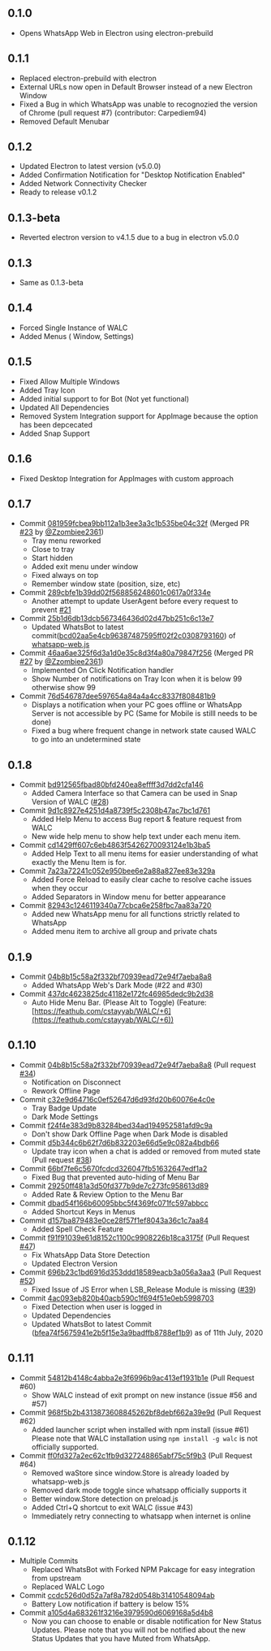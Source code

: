 ## 0.1.0
- Opens WhatsApp Web in Electron using electron-prebuild
## 0.1.1
- Replaced electron-prebuild with electron
- External URLs now open in Default Browser instead of a new Electron Window
- Fixed a Bug in which WhatsApp was unable to recognozied the version of Chrome (pull request #7) (contributor: Carpediem94)
- Removed Default Menubar
## 0.1.2
- Updated Electron to latest version (v5.0.0)
- Added Confirmation Notification for "Desktop Notification Enabled"
- Added Network Connectivity Checker
- Ready to release v0.1.2
## 0.1.3-beta
- Reverted electron version to v4.1.5 due to a bug in electron v5.0.0
## 0.1.3
- Same as 0.1.3-beta
## 0.1.4
- Forced Single Instance of WALC
- Added Menus ( Window, Settings)
## 0.1.5
- Fixed Allow Multiple Windows
- Added Tray Icon
- Added initial support to for Bot (Not yet functional)
- Updated All Dependencies
- Removed System Integration support for AppImage because the option has been depcecated
- Added Snap Support
## 0.1.6
- Fixed Desktop Integration for AppImages with custom approach
## 0.1.7
- Commit [081959fcbea9bb112a1b3ee3a3c1b535be04c32f](https://github.com/cstayyab/WALC/commit/081959fcbea9bb112a1b3ee3a3c1b535be04c32f) (Merged PR [#23](https://github.com/cstayyab/WALC/pull/23) by [@Zzombiee2361](https://github.com/Zzombiee2361))
    * Tray menu reworked
    * Close to tray
    * Start hidden
    * Added exit menu under window
    * Fixed always on top
    * Remember window state (position, size, etc)
- Commit [289cbfe1b39dd02f568856248601c0617a0f334e](https://github.com/cstayyab/WALC/commit/289cbfe1b39dd02f568856248601c0617a0f334e)
    * Another attempt to update UserAgent before every request to prevent [#21](https://github.com/cstayyab/WALC/issues/21)
- Commit [25b1d6db13dcb567346436d02d47bb251c6c13e7](https://github.com/cstayyab/WALC/commit/25b1d6db13dcb567346436d02d47bb251c6c13e7)
    * Updated WhatsBot to latest commit([bcd02aa5e4cb96387487595ff02f2c0308793160](https://github.com/pedroslopez/whatsapp-web.js/commit/bcd02aa5e4cb96387487595ff02f2c0308793160)) of [whatsapp-web.js](https://github.com/pedroslopez/whatsapp-web.js)
- Commit [46aa6ae325f6d3a1d0e35c8d3f4a80a79847f256](https://github.com/cstayyab/WALC/commit/46aa6ae325f6d3a1d0e35c8d3f4a80a79847f256)  (Merged PR [#27](https://github.com/cstayyab/WALC/pull/23) by [@Zzombiee2361](https://github.com/Zzombiee2361))
    * Implemented On Click Notification handler
    * Show Number of notifications on Tray Icon when it is below 99 otherwise show 99
- Commit [76d546787dee597654a84a4a4cc8337f808481b9](https://github.com/cstayyab/WALC/commit/76d546787dee597654a84a4a4cc8337f808481b9)
    * Displays a notification when your PC goes offline or WhatsApp Server is not accessible by PC (Same for Mobile is stilll needs to be done)
    * Fixed a bug where frequent change in network state caused WALC to go into an undetermined state
## 0.1.8
- Commit [bd912565fbad80bfd240ea8effff3d7dd2cfa146](https://github.com/cstayyab/WALC/commit/bd912565fbad80bfd240ea8effff3d7dd2cfa146)
    * Added Camera Interface so that Camera can be used in Snap Version of WALC ([#28](https://github.com/cstayyab/WALC/issues/28))
- Commit [9d1c8927e4251d4a8739f5c2308b47ac7bc1d761](https://github.com/cstayyab/WALC/commit/9d1c8927e4251d4a8739f5c2308b47ac7bc1d761)
    * Added Help Menu to access Bug report & feature request from WALC
    * New wide help menu to show help text under each menu item.
- Commit [cd1429ff607c6eb4863f5426270093124e1b3ba5](https://github.com/cstayyab/WALC/commit/cd1429ff607c6eb4863f5426270093124e1b3ba5)
    * Added Help Text to all menu items for easier understanding of what exactly the Menu Item is for.
- Commit [7a23a72241c052e950bee6e2a88a827ee83e329a](https://github.com/cstayyab/WALC/commit/7a23a72241c052e950bee6e2a88a827ee83e329a)
    * Added Force Reload to easily clear cache to resolve cache issues when they occur
    * Added Separators in Window menu for better appearance
- Commit [82943c1246119340a77cbca6e258fbc7aa83a720](https://github.com/cstayyab/WALC/commit/82943c1246119340a77cbca6e258fbc7aa83a720)
    * Added new WhatsApp menu for all functions strictly related to WhatsApp
    * Added menu item to archive all group and private chats
## 0.1.9
- Commit [04b8b15c58a2f332bf70939ead72e94f7aeba8a8](https://github.com/cstayyab/WALC/commit/04b8b15c58a2f332bf70939ead72e94f7aeba8a8)
    * Added WhatsApp Web's Dark Mode (#22 and #30)
- Commit [437dc4623825dc41182e172fc46985dedc9b2d38](https://github.com/cstayyab/WALC/commit/437dc4623825dc41182e172fc46985dedc9b2d38)
    * Auto Hide Menu Bar. (Please Alt to Toggle) (Feature: [https://feathub.com/cstayyab/WALC/+6](https://feathub.com/cstayyab/WALC/+6))
## 0.1.10
- Commit [04b8b15c58a2f332bf70939ead72e94f7aeba8a8](https://github.com/cstayyab/WALC/commit/4d217acfaeff5979627f6462356d72dc507a32f8) (Pull request [#34](https://github.com/cstayyab/WALC/pull/34))
    * Notification on Disconnect
    * Rework Offline Page
- Commit [c32e9d64716c0ef52647d6d93fd20b60076e4c0e](https://github.com/cstayyab/WALC/commit/f24f4e383d9b83284bed34ad194952581afd9c9a)
    * Tray Badge Update
    * Dark Mode Settings
- Commit [f24f4e383d9b83284bed34ad194952581afd9c9a](https://github.com/cstayyab/WALC/commit/f24f4e383d9b83284bed34ad194952581afd9c9a)
    * Don't show Dark Offline Page when Dark Mode is disabled
- Commit [d5b344c6b62f7d6b832203e66d5e9c082a4bdb66](d5b344c6b62f7d6b832203e66d5e9c082a4bdb66)
    * Update tray icon when a chat is added or removed from muted state (Pull request [#38](https://github.com/cstayyab/WALC/pull/38))
- Commit [66bf7fe6c5670fcdcd326047fb51632647edf1a2](https://github.com/cstayyab/WALC/commit/66bf7fe6c5670fcdcd326047fb51632647edf1a2)
    * Fixed Bug that prevented auto-hiding of Menu Bar
- Commit [29250ff481a3d50fd377b9de7c273fc958613d89](https://github.com/cstayyab/WALC/commit/29250ff481a3d50fd377b9de7c273fc958613d89)
    * Added Rate & Review Option to the Menu Bar
- Commit [dbad54f166b60095bbc5f4369fc071fc597abbcc](https://github.com/cstayyab/WALC/commit/dbad54f166b60095bbc5f4369fc071fc597abbcc)
    * Added Shortcut Keys in Menus
- Commit [d157ba879483e0ce28f57f1ef8043a36c1c7aa84](https://github.com/cstayyab/WALC/commit/d157ba879483e0ce28f57f1ef8043a36c1c7aa84)
    * Added Spell Check Feature
- Commit [f91f91039e61d8152c1100c9908226b18ca3175f](https://github.com/cstayyab/WALC/commit/f91f91039e61d8152c1100c9908226b18ca3175f) (Pull Request [#47](https://github.com/cstayyab/WALC/pull/47))
    * Fix WhatsApp Data Store Detection
    * Updated Electron Version
- Commit [696b23c1bd6916d353ddd18589eacb3a056a3aa3](https://github.com/cstayyab/WALC/commit/696b23c1bd6916d353ddd18589eacb3a056a3aa3) (Pull Request [#52](https://github.com/cstayyab/WALC/pull/52))
    * Fixed Issue of JS Error when LSB_Release Module is missing ([#39](https://github.com/cstayyab/WALC/issues/39))
- Commit [4ac093eb820b40acb590c1f694f51e0eb5998703](https://github.com/cstayyab/WALC/commit/4ac093eb820b40acb590c1f694f51e0eb5998703)
    * Fixed Detection when user is logged in
    * Updated Dependencies
    * Updated WhatsBot to latest Commit ([bfea74f5675941e2b5f15e3a9badffb8788ef1b9](https://github.com/pedroslopez/whatsapp-web.js/commit/bfea74f5675941e2b5f15e3a9badffb8788ef1b9)) as of 11th July, 2020
## 0.1.11
- Commit [54812b4148c4abba2e3f6996b9ac413ef1931b1e](https://github.com/cstayyab/WALC/commit/54812b4148c4abba2e3f6996b9ac413ef1931b1e) (Pull Request #60)
    * Show WALC instead of exit prompt on new instance (issue #56 and #57)
- Commit [968f5b2b4313873608845262bf8debf662a39e9d](https://github.com/cstayyab/WALC/commit/968f5b2b4313873608845262bf8debf662a39e9d) (Pull Request #62)
    * Added launcher script when installed with npm install (issue #61)  
    Please note that WALC installation using `npm install -g walc` is not officially supported.
- Commit [ff0fd327a2ec62c1fb9d327248865abf75c5f9b3](https://github.com/cstayyab/WALC/commit/ff0fd327a2ec62c1fb9d327248865abf75c5f9b3) (Pull Request #64)
    * Removed waStore since window.Store is already loaded by whatsapp-web.js
    * Removed dark mode toggle since whatsapp officially supports it
    * Better window.Store detection on preload.js
    * Added Ctrl+Q shortcut to exit WALC (issue #43)
    * Immediately retry connecting to whatsapp when internet is online

## 0.1.12
- Multiple Commits
    * Replaced WhatsBot with Forked NPM Pakcage for easy integration from upstream
    * Replaced WALC Logo
- Commit [ccdc526d0d52a7af8a782d0548b31410548094ab](https://github.com/cstayyab/WALC/tree/ccdc526d0d52a7af8a782d0548b31410548094ab)
    * Battery Low notification if battery is below 15%
- Commit [a105d4a683261f3216e3979590d6069168a5d4b8](https://github.com/cstayyab/WALC/commit/a105d4a683261f3216e3979590d6069168a5d4b8)
    * Now you can choose to enable or disable notification for New Status Updates. Please note that you will not be notified about the new Status Updates that you have Muted from WhatsApp. 
